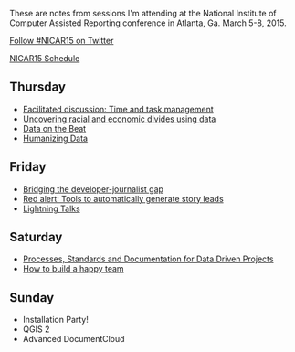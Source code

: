These are notes from sessions I'm attending at the National Institute of Computer Assisted Reporting conference in Atlanta, Ga. March 5-8, 2015.

[Follow #NICAR15 on Twitter](https://twitter.com/hashtag/nicar15)

[NICAR15 Schedule](http://www.ire.org/blog/car-conference-blog/2015/03/04/nicar15-schedule-updates-and-changes/)

## Thursday

* [Facilitated discussion: Time and task management](time-and-task-management.md)
* [Uncovering racial and economic divides using data](uncovering-racial-and-economic-divides-using-data.md)
* [Data on the Beat](data-on-the-beat.md)
* [Humanizing Data](humanizing-data.md)

## Friday

* [Bridging the developer-journalist gap](bridging-the-developer-journalist-gap.md)
* [Red alert: Tools to automatically generate story leads](red-alert-story-leads.md)
* [Lightning Talks](lightning-talks.md)

## Saturday

* [Processes, Standards and Documentation for Data Driven Projects](processes-for-data-driven-projects.md)
* [How to build a happy team](building-happy-teams.md)

## Sunday

* Installation Party!
* QGIS 2
* Advanced DocumentCloud